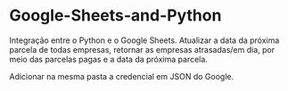 # Google-Sheets-and-Python

Integração entre o Python e o Google Sheets. Atualizar a data da próxima parcela de todas empresas, retornar as empresas atrasadas/em dia, por meio das parcelas pagas e a data da próxima parcela. 

Adicionar na mesma pasta a credencial em JSON do Google.
